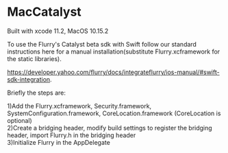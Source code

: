 # MacCatalyst
Built with xcode 11.2, MacOS 10.15.2

To use the Flurry's Catalyst beta sdk with Swift follow our standard instructions here for a manual installation(substitute Flurry.xcframework for the static libraries).

https://developer.yahoo.com/flurry/docs/integrateflurry/ios-manual/#swift-sdk-integration.

Briefly the steps are:

1)Add the Flurry.xcframework, Security.framework, SystemConfiguration.framework, CoreLocation.framework (CoreLocation is optional)<br />
2)Create a bridging header, modify build settings to register the bridging header, import Flurry.h in the bridging header<br /> 3)Initialize Flurry in the AppDelegate<br />

